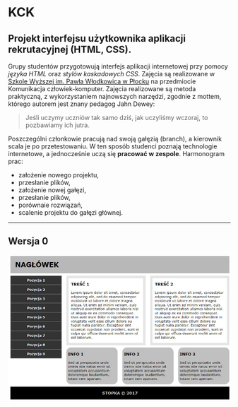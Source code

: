# KCK

## Projekt interfejsu użytkownika aplikacji rekrutacyjnej (HTML, CSS). ##

Grupy studentów przygotowują interfejs aplikacji internetowej przy pomocy *języka HTML* oraz *stylów kaskadowych CSS*. Zajęcia są realizowane w [Szkole Wyższej im. Pawła Włodkowica w Płocku](http://www.wlodkowic.pl) na przedmiocie Komunikacja człowiek-komputer. Zajęcia realizowane są metoda praktyczną, z wykorzystaniem najnowszych narzędzi, zgodnie z mottem, którego autorem jest znany pedagog Jahn Dewey:
>Jeśli uczymy uczniów tak samo dziś, jak uczyliśmy wczoraj, to pozbawiamy ich jutra.

Poszczególni członkowie pracują nad swoją gałęzią (branch), a kierownik scala je po przetestowaniu. W ten sposób studenci poznają technologie internetowe, a jednocześnie uczą się **pracować w zespole**. Harmonogram prac:
- założenie nowego projektu,
- przesłanie plików,
- założenie nowej gałęzi,
- przesłanie plików,
- porównaie rozwiązań,
- scalenie projektu do gałęzi głównej.

----------------------------------------------------------

## Wersja 0 ##
![wersja0](wer0.jpg)

